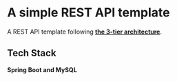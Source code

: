 
# A simple REST API template

A REST API template following [**the 3-tier architecture**](https://www.oreilly.com/content/software-architecture-patterns/).

## Tech Stack

**Spring Boot and MySQL**

